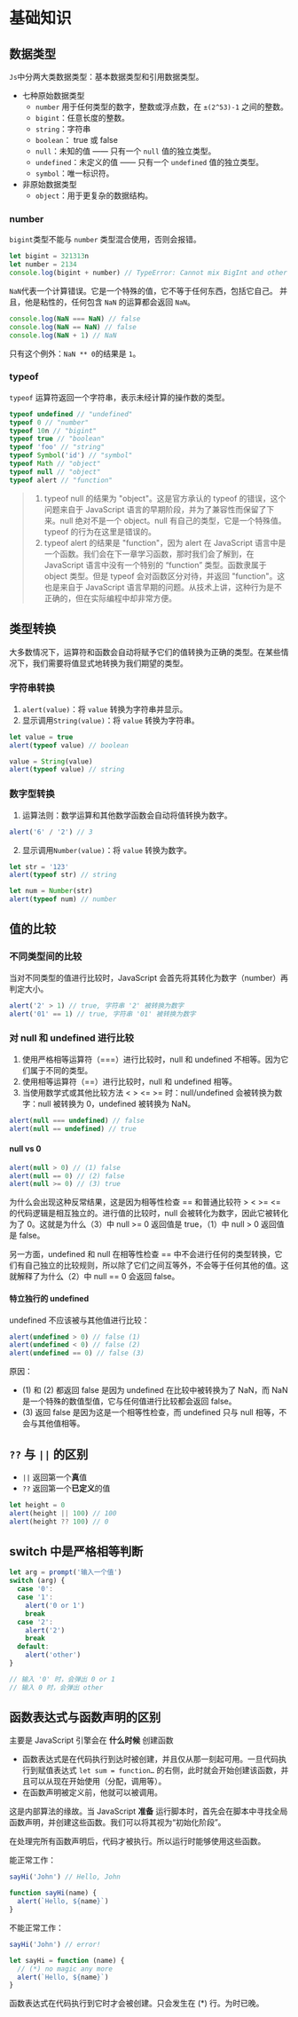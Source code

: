 # 基础知识

## 数据类型

`Js`中分两大类数据类型：基本数据类型和引用数据类型。

- 七种原始数据类型
  - `number` 用于任何类型的数字，整数或浮点数，在 `±(2^53)-1` 之间的整数。
  - `bigint`：任意长度的整数。
  - `string`：字符串
  - `boolean`： true 或 false
  - `null`：未知的值 —— 只有一个 `null` 值的独立类型。
  - `undefined`：未定义的值 —— 只有一个 `undefined` 值的独立类型。
  - `symbol`：唯一标识符。
- 非原始数据类型
  - `object`：用于更复杂的数据结构。

### number

`bigint`类型不能与 `number` 类型混合使用，否则会报错。

```js
let bigint = 321313n
let number = 2134
console.log(bigint + number) // TypeError: Cannot mix BigInt and other types, use explicit conversions
```

`NaN`代表一个计算错误。它是一个特殊的值，它不等于任何东西，包括它自己。
并且，他是粘性的，任何包含 `NaN` 的运算都会返回 `NaN`。

```js
console.log(NaN === NaN) // false
console.log(NaN == NaN) // false
console.log(NaN + 1) // NaN
```

只有这个例外：`NaN ** 0`的结果是 `1`。

### typeof

`typeof` 运算符返回一个字符串，表示未经计算的操作数的类型。

```js
typeof undefined // "undefined"
typeof 0 // "number"
typeof 10n // "bigint"
typeof true // "boolean"
typeof 'foo' // "string"
typeof Symbol('id') // "symbol"
typeof Math // "object"
typeof null // "object"
typeof alert // "function"
```

> 1. typeof null 的结果为 "object"。这是官方承认的 typeof 的错误，这个问题来自于 JavaScript 语言的早期阶段，并为了兼容性而保留了下来。null 绝对不是一个 object。null 有自己的类型，它是一个特殊值。typeof 的行为在这里是错误的。
> 2. typeof alert 的结果是 "function"，因为 alert 在 JavaScript 语言中是一个函数。我们会在下一章学习函数，那时我们会了解到，在 JavaScript 语言中没有一个特别的 “function” 类型。函数隶属于 object 类型。但是 typeof 会对函数区分对待，并返回 "function"。这也是来自于 JavaScript 语言早期的问题。从技术上讲，这种行为是不正确的，但在实际编程中却非常方便。

## 类型转换

大多数情况下，运算符和函数会自动将赋予它们的值转换为正确的类型。在某些情况下，我们需要将值显式地转换为我们期望的类型。

### 字符串转换

1. `alert(value)`：将 `value` 转换为字符串并显示。
2. 显示调用`String(value)`：将 `value` 转换为字符串。

```js
let value = true
alert(typeof value) // boolean

value = String(value)
alert(typeof value) // string
```

### 数字型转换

1. 运算法则：数学运算和其他数学函数会自动将值转换为数字。

```js
alert('6' / '2') // 3
```

2. 显示调用`Number(value)`：将 `value` 转换为数字。

```js
let str = '123'
alert(typeof str) // string

let num = Number(str)
alert(typeof num) // number
```

## 值的比较

### 不同类型间的比较

当对不同类型的值进行比较时，JavaScript 会首先将其转化为数字（number）再判定大小。

```js
alert('2' > 1) // true, 字符串 '2' 被转换为数字
alert('01' == 1) // true, 字符串 '01' 被转换为数字
```

### 对 null 和 undefined 进行比较

1. 使用严格相等运算符（===）进行比较时，null 和 undefined 不相等。因为它们属于不同的类型。
2. 使用相等运算符（==）进行比较时，null 和 undefined 相等。
3. 当使用数学式或其他比较方法 < > <= >= 时：null/undefined 会被转换为数字：null 被转换为 0，undefined 被转换为 NaN。

```js
alert(null === undefined) // false
alert(null == undefined) // true
```

#### null vs 0

```js
alert(null > 0) // (1) false
alert(null == 0) // (2) false
alert(null >= 0) // (3) true
```

为什么会出现这种反常结果，这是因为相等性检查 == 和普通比较符 > < >= <= 的代码逻辑是相互独立的。进行值的比较时，null 会被转化为数字，因此它被转化为了 0。这就是为什么（3）中 null >= 0 返回值是 true，（1）中 null > 0 返回值是 false。

另一方面，undefined 和 null 在相等性检查 == 中不会进行任何的类型转换，它们有自己独立的比较规则，所以除了它们之间互等外，不会等于任何其他的值。这就解释了为什么（2）中 null == 0 会返回 false。

#### 特立独行的 undefined

undefined 不应该被与其他值进行比较：

```js
alert(undefined > 0) // false (1)
alert(undefined < 0) // false (2)
alert(undefined == 0) // false (3)
```

原因：

- (1) 和 (2) 都返回 false 是因为 undefined 在比较中被转换为了 NaN，而 NaN 是一个特殊的数值型值，它与任何值进行比较都会返回 false。
- (3) 返回 false 是因为这是一个相等性检查，而 undefined 只与 null 相等，不会与其他值相等。

## `??` 与 `||` 的区别

- `||` 返回第一个**真**值
- `??` 返回第一个**已定义**的值

```js
let height = 0
alert(height || 100) // 100
alert(height ?? 100) // 0
```

## switch 中是严格相等判断

```js
let arg = prompt('输入一个值')
switch (arg) {
  case '0':
  case '1':
    alert('0 or 1')
    break
  case '2':
    alert('2')
    break
  default:
    alert('other')
}

// 输入 '0' 时，会弹出 0 or 1
// 输入 0 时，会弹出 other
```

## 函数表达式与函数声明的区别

主要是 JavaScript 引擎会在 **什么时候** 创建函数

- 函数表达式是在代码执行到达时被创建，并且仅从那一刻起可用。一旦代码执行到赋值表达式 `let sum = function…` 的右侧，此时就会开始创建该函数，并且可以从现在开始使用（分配，调用等）。
- 在函数声明被定义前，他就可以被调用。

这是内部算法的缘故。当 JavaScript **准备** 运行脚本时，首先会在脚本中寻找全局函数声明，并创建这些函数。我们可以将其视为“初始化阶段”。

在处理完所有函数声明后，代码才被执行。所以运行时能够使用这些函数。

能正常工作：

```js
sayHi('John') // Hello, John

function sayHi(name) {
  alert(`Hello, ${name}`)
}
```

不能正常工作：

```js
sayHi('John') // error!

let sayHi = function (name) {
  // (*) no magic any more
  alert(`Hello, ${name}`)
}
```

函数表达式在代码执行到它时才会被创建。只会发生在 (\*) 行。为时已晚。
